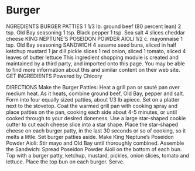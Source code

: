 # Burger
NGREDIENTS BURGER PATTIES 1 1/3 lb. ground beef (80 percent lean) 2 tsp. Old Bay seasoning 1 tsp. Black pepper 1 tsp. Sea salt 4 slices cheddar cheese KING NEPTUNE’S POSEIDON POWDER AIOLI 1/2 c. mayonnaise 1 tsp. Old Bay seasoning SANDWICH 4 sesame seed buns, sliced in half ketchup mustard 1 jar dill pickle slices 1 red onion, sliced 1 tomato, sliced 4 leaves of butter lettuce This ingredient shopping module is created and maintained by a third party, and imported onto this page. You may be able to find more information about this and similar content on their web site. GET INGREDIENTS Powered by Chicory

DIRECTIONS Make the Burger Patties: Heat a grill pan or sauté pan over medium heat. As it heats, combine ground beef, Old Bay, pepper and salt. Form into four equally sized patties, about 1/3 lb apiece. Set on a platter next to the stovetop. Coat the warmed grill pan with cooking spray and place patties on the pan, cooking each side about 4-5 minutes, or until cooked through to your desired doneness. Use a large star-shaped cookie cutter to cut each cheese slice into a star shape. Place the star-shaped cheese on each burger patty, in the last 30 seconds or so of cooking, so it melts a little. Set burger patties aside. Make King Neptune’s Poseidon Powder Aioli: Stir mayo and Old Bay until thoroughly combined. Assemble the Sandwich: Spread Poseidon Powder Aioli on the bottom of each bun. Top with a burger patty, ketchup, mustard, pickles, onion slices, tomato and lettuce. Place the top bun on each burger. Serve.

